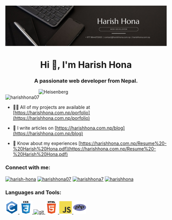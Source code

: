 ![logo](https://raw.githubusercontent.com/Harishhona07/Harishhona07/main/banner.jpeg)
<h1 align="center">Hi 👋, I'm Harish Hona</h1>
<h3 align="center">A passionate web developer from Nepal.</h3>

<img align="right" alt="Heisenberg" width="400" src="https://i.gifer.com/AGXN.gif">

<p align="left"> <img src="https://komarev.com/ghpvc/?username=harishhona07&label=Profile%20views&color=0e75b6&style=flat" alt="harishhona07" /> </p>

- 👨‍💻 All of my projects are available at [https://harishhona.com.np/porfolio](https://harishhona.com.np/porfolio)

- 📝 I write articles on [https://harishhona.com.np/blog](https://harishhona.com.np/blog)

- 📄 Know about my experiences [https://harishhona.com.np/Resume%20-%20Harish%20Hona.pdf](https://harishhona.com.np/Resume%20-%20Harish%20Hona.pdf)

<h3 align="left">Connect with me:</h3>
<p align="left">
<a href="https://linkedin.com/in/harish-hona" target="blank"><img align="center" src="https://raw.githubusercontent.com/rahuldkjain/github-profile-readme-generator/master/src/images/icons/Social/linked-in-alt.svg" alt="harish-hona" height="30" width="40" /></a>
<a href="https://fb.com/harishhona07" target="blank"><img align="center" src="https://raw.githubusercontent.com/rahuldkjain/github-profile-readme-generator/master/src/images/icons/Social/facebook.svg" alt="harishhona07" height="30" width="40" /></a>
<a href="https://instagram.com/harishhona7" target="blank"><img align="center" src="https://raw.githubusercontent.com/rahuldkjain/github-profile-readme-generator/master/src/images/icons/Social/instagram.svg" alt="harishhona7" height="30" width="40" /></a>
<a href="https://www.youtube.com/c/harishhona" target="blank"><img align="center" src="https://raw.githubusercontent.com/rahuldkjain/github-profile-readme-generator/master/src/images/icons/Social/youtube.svg" alt="harishhona" height="30" width="40" /></a>
</p>

<h3 align="left">Languages and Tools:</h3>
<p align="left"> <a href="https://www.cprogramming.com/" target="_blank" rel="noreferrer"> <img src="https://raw.githubusercontent.com/devicons/devicon/master/icons/c/c-original.svg" alt="c" width="40" height="40"/> </a> <a href="https://www.w3schools.com/css/" target="_blank" rel="noreferrer"> <img src="https://raw.githubusercontent.com/devicons/devicon/master/icons/css3/css3-original-wordmark.svg" alt="css3" width="40" height="40"/> </a> <a href="https://git-scm.com/" target="_blank" rel="noreferrer"> <img src="https://www.vectorlogo.zone/logos/git-scm/git-scm-icon.svg" alt="git" width="40" height="40"/> </a> <a href="https://www.w3.org/html/" target="_blank" rel="noreferrer"> <img src="https://raw.githubusercontent.com/devicons/devicon/master/icons/html5/html5-original-wordmark.svg" alt="html5" width="40" height="40"/> </a> <a href="https://developer.mozilla.org/en-US/docs/Web/JavaScript" target="_blank" rel="noreferrer"> <img src="https://raw.githubusercontent.com/devicons/devicon/master/icons/javascript/javascript-original.svg" alt="javascript" width="40" height="40"/> </a> <a href="https://www.php.net" target="_blank" rel="noreferrer"> <img src="https://raw.githubusercontent.com/devicons/devicon/master/icons/php/php-original.svg" alt="php" width="40" height="40"/> </a> </p>
